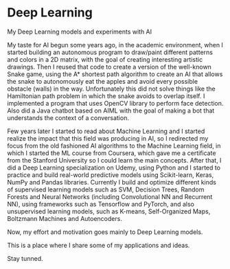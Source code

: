 # Deep Learning
My Deep Learning models and experiments with AI

My taste for AI begun some years ago, in the academic environment, when I started building an autonomous program to draw/paint different patterns and colors in a 2D matrix, with the goal of creating interesting artistic drawings. Then I reused that code to create a version of the well-known Snake game, using the A* shortest path algorithm to create an AI that allows the snake to autonomously eat the apples and avoid every possible obstacle (walls) in the way. Unfortunately this did not solve things like the Hamiltonian path problem in which the snake avoids to overlap itself. I implemented a program that uses OpenCV library to perform face detection. Also did a Java chatbot based on AIML with the goal of making a bot that understands the context of a conversation.

Few years later I started to read about Machine Learning and I started realize the impact that this field was producing in AI, so I redirected my focus from the old fashioned AI algorithms to the Machine Learning field, in which I started the ML course from Coursera, which gave me a certificate from the Stanford University so I could learn the main concepts. After that, I did a Deep Learning specialization on Udemy, using Python and I started to practice and build real-world predictive models using Scikit-learn, Keras, NumPy and Pandas libraries. Currently I build and optimize different kinds of supervised learning models such as SVM, Decision Trees, Random Forests and Neural Networks (including Convolutional NN and Recurrent NN), using frameworks such as Tensorflow and PyTorch, and also unsupervised learning models, such as K-means, Self-Organized Maps, Boltzmann Machines and Autoencoders.

Now, my effort and motivation goes mainly to Deep Learning models.

This is a place where I share some of my applications and ideas.

Stay tunned.
